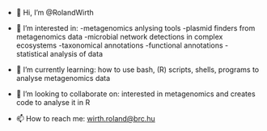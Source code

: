 - 👋 Hi, I’m @RolandWirth
- 👀 I’m interested in: 
                        -metagenomics anlysing tools
                        -plasmid finders from metagenomics data
                        -microbial network detections in complex ecosystems
                        -taxonomical annotations
                        -functional annotations
                        -statistical analysis of data
                      
- 🌱 I’m currently learning:
                        how to use bash, (R) scripts, shells, programs to analyse metagenomics data
- 💞️ I’m looking to collaborate on:
                        interested in metagenomics and creates code to analyse it in R
- 📫 How to reach me:
                        wirth.roland@brc.hu

<!---
RolandWirth/RolandWirth is a ✨ special ✨ repository because its `README.md` (this file) appears on your GitHub profile.
You can click the Preview link to take a look at your changes.
--->
